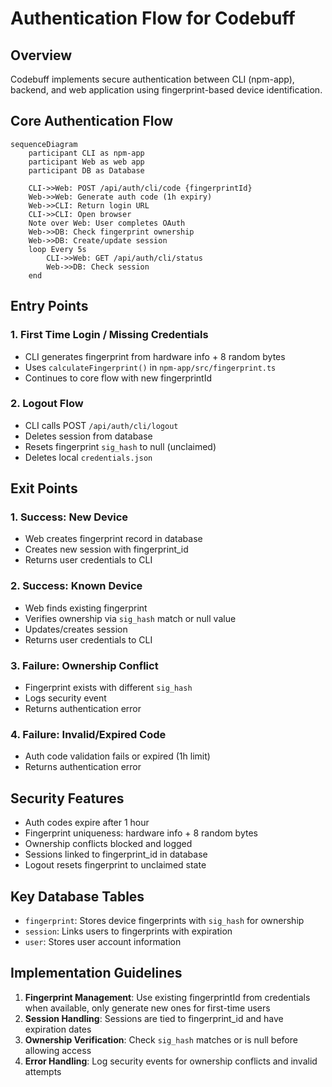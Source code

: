 # Authentication Flow for Codebuff

## Overview

Codebuff implements secure authentication between CLI (npm-app), backend, and web application using fingerprint-based device identification.

## Core Authentication Flow

```mermaid
sequenceDiagram
    participant CLI as npm-app
    participant Web as web app
    participant DB as Database

    CLI->>Web: POST /api/auth/cli/code {fingerprintId}
    Web->>Web: Generate auth code (1h expiry)
    Web->>CLI: Return login URL
    CLI->>CLI: Open browser
    Note over Web: User completes OAuth
    Web->>DB: Check fingerprint ownership
    Web->>DB: Create/update session
    loop Every 5s
        CLI->>Web: GET /api/auth/cli/status
        Web->>DB: Check session
    end
```

## Entry Points

### 1. First Time Login / Missing Credentials

- CLI generates fingerprint from hardware info + 8 random bytes
- Uses `calculateFingerprint()` in `npm-app/src/fingerprint.ts`
- Continues to core flow with new fingerprintId

### 2. Logout Flow

- CLI calls POST `/api/auth/cli/logout`
- Deletes session from database
- Resets fingerprint `sig_hash` to null (unclaimed)
- Deletes local `credentials.json`

## Exit Points

### 1. Success: New Device

- Web creates fingerprint record in database
- Creates new session with fingerprint_id
- Returns user credentials to CLI

### 2. Success: Known Device

- Web finds existing fingerprint
- Verifies ownership via `sig_hash` match or null value
- Updates/creates session
- Returns user credentials to CLI

### 3. Failure: Ownership Conflict

- Fingerprint exists with different `sig_hash`
- Logs security event
- Returns authentication error

### 4. Failure: Invalid/Expired Code

- Auth code validation fails or expired (1h limit)
- Returns authentication error

## Security Features

- Auth codes expire after 1 hour
- Fingerprint uniqueness: hardware info + 8 random bytes
- Ownership conflicts blocked and logged
- Sessions linked to fingerprint_id in database
- Logout resets fingerprint to unclaimed state

## Key Database Tables

- `fingerprint`: Stores device fingerprints with `sig_hash` for ownership
- `session`: Links users to fingerprints with expiration
- `user`: Stores user account information

## Implementation Guidelines

1. **Fingerprint Management**: Use existing fingerprintId from credentials when available, only generate new ones for first-time users
2. **Session Handling**: Sessions are tied to fingerprint_id and have expiration dates
3. **Ownership Verification**: Check `sig_hash` matches or is null before allowing access
4. **Error Handling**: Log security events for ownership conflicts and invalid attempts
